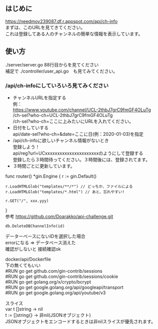 ## はじめに
https://needmov239087.df.r.appspot.com/api/ch-info  
まずは、このURLを見てきてください。  
これは登録してある人のチャンネルの簡単な情報を表示しています。
## 使い方
./server/server.go 88行目からを見てください  
補足で  ./controller/user_api.go　も見てみてください。
### /api/ch-infoにしていろいろ見てみください
- チャンネルURLを指定する  
例：  
https://www.youtube.com/channel/UCL-2thbJ7grC9fmGF4OLuTg  
/ch-sel?who-ch=UCL-2thbJ7grC9fmGF4OLuTg  
/ch-sel?who-ch=ここに上みたいにURLを入れてください。  
- 日付をしていする  
api/date-sel?who-ch=&date=ここに日(例：2020-01-03)を指定
- /api/ch-infoに欲しいチャンネル情報がないとき  
登録しよう！  
api/reg?url=UCxxxxxxxxxxxxxxxxxxxxxxのようにして登録する  
登録したら３時間待ってください。３時間後には、登録されてます。  
- ３時間ごとに更新しています。  

func router() *gin.Engine {
    r := gin.Default()

    r.LoadHTMLGlob("templates/**/*") // どっちか、ファイルによる
    r.LoadHTMLGlob("templates/*.html") // あと、忘れやすい!
    
    r.GET("/", xxx.yyy)
}  
参考
https://github.com/Doarakko/api-challenge.git
```
db.DeleteDBChannelInfo(id)
```
データーベースにないIDを選択した場合  
errorになる => データベース消えた  
確認がしないと
接続確認ok
  
docker/api/Dockerfile  
下の無くてもいい  
#RUN go get github.com/gin-contrib/sessions  
#RUN go get github.com/gin-contrib/sessions/cookie  
#RUN go get golang.org/x/crypto/bcrypt  
#RUN go get google.golang.org/api/googleapi/transport  
#RUN go get google.golang.org/api/youtube/v3  

スライス  
var t []string -> nil  
t := []string{} -> 非nil(JSONオブジェクト)  
JSONオブジェクトをエンコードするときは非nilスライスが優先されます。  
